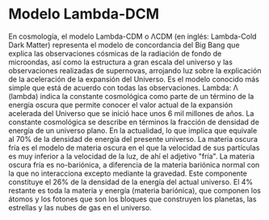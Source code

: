 # Modelo Lambda-DCM

En cosmología, el modelo Lambda-CDM o ΛCDM (en inglés: Lambda-Cold Dark Matter) representa el modelo de concordancia del Big Bang que explica las observaciones cósmicas de la radiación de fondo de microondas, así como la estructura a gran escala del universo y las observaciones realizadas de supernovas, arrojando luz sobre la explicación de la aceleración de la expansión del Universo. Es el modelo conocido más simple que está de acuerdo con todas las observaciones.
Lambda: Λ (lambda) indica la constante cosmológica como parte de un término de la energía oscura que permite conocer el valor actual de la expansión acelerada del Universo que se inició hace unos 6 mil millones de años. La constante cosmológica se describe en términos la fracción de densidad de energía de un universo plano. En la actualidad, lo que implica que equivale al 70% de la densidad de energía del presente universo.
La materia oscura fría es el modelo de materia oscura en el que la velocidad de sus partículas es muy inferior a la velocidad de la luz, de ahí el adjetivo "fría". La materia oscura fría es no-bariónica, a diferencia de la materia bariónica normal con la que no interacciona excepto mediante la gravedad. Este componente constituye el 26% de la densidad de la energía del actual universo. El 4% restante es toda la materia y energía (materia bariónica), que componen los átomos y los fotones que son los bloques que construyen los planetas, las estrellas y las nubes de gas en el universo.
